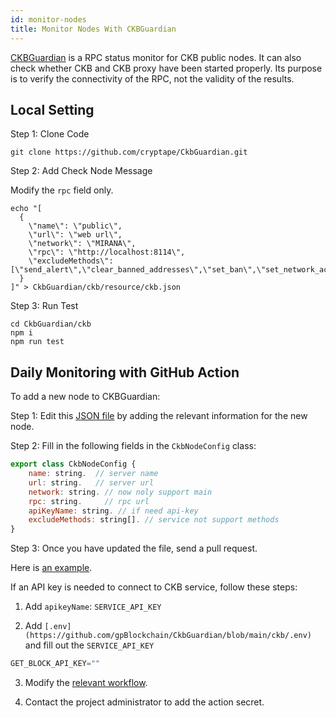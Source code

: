 ```yaml
---
id: monitor-nodes
title: Monitor Nodes With CKBGuardian
---
```


[CKBGuardian](https://cryptape.github.io/CkbGuardian/index.html) is a RPC status monitor for CKB public nodes. It can also check whether CKB and CKB proxy have been started properly. Its purpose is to verify the connectivity of the RPC, not the validity of the results.

## Local Setting

Step 1: Clone Code

```
git clone https://github.com/cryptape/CkbGuardian.git
```

Step 2: Add Check Node Message

Modify the `rpc` field only.
```
echo "[
  {
    \"name\": \"public\",
    \"url\": \"web url\",
    \"network\": \"MIRANA\",
    \"rpc\": \"http://localhost:8114\",
    \"excludeMethods\": [\"send_alert\",\"clear_banned_addresses\",\"set_ban\",\"set_network_active\",\"add_node\",\"remove_node\",\"remove_transaction\",\"clear_tx_pool\",\"subscribe\",\"unsubscribe\"]
  }
]" > CkbGuardian/ckb/resource/ckb.json
```

Step 3: Run Test

```
cd CkbGuardian/ckb
npm i
npm run test
```

## Daily Monitoring with GitHub Action

To add a new node to CKBGuardian:

Step 1: Edit this [JSON file](https://github.com/cryptape/CkbGuardian/blob/main/ckb/resource/ckb.json) by adding the relevant information for the new node. 

Step 2: Fill in the following fields in the `CkbNodeConfig` class:

```jsx
export class CkbNodeConfig {
    name: string.  // server name
    url: string.   // server url 
    network: string. // now noly support main 
    rpc: string.     // rpc url 
    apiKeyName: string. // if need api-key 
    excludeMethods: string[]. // service not support methods 
}
```

Step 3: Once you have updated the file, send a pull request.

Here is [an example](https://github.com/cryptape/CkbGuardian/pull/2/commits/a2dcefed7a61fbfa40d89564a9e8520dd7bc2cd2).

If an API key is needed to connect to CKB service, follow these steps:

1. Add `apikeyName`: `SERVICE_API_KEY`

2. Add `[.env](https://github.com/gpBlockchain/CkbGuardian/blob/main/ckb/.env)` and fill out the `SERVICE_API_KEY` 

```jsx
GET_BLOCK_API_KEY=""
```

3. Modify the [relevant workflow](https://github.com/cryptape/CkbGuardian/blob/main/.github/workflows/check-node.yml#L45-L46).

4. Contact the project administrator to add the action secret.
